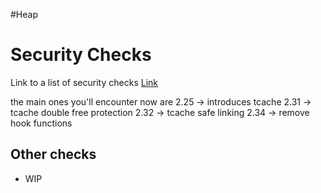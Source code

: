 #Heap 

# Security Checks

Link to a list of security checks [Link](https://heap-exploitation.dhavalkapil.com/diving_into_glibc_heap/security_checks)

the main ones you'll encounter now are
2.25 -> introduces tcache
2.31 -> tcache double free protection
2.32 -> tcache safe linking
2.34 -> remove hook functions

## Other checks
- WIP
